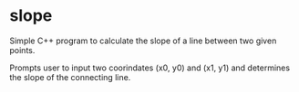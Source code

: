 # slope

Simple C++ program to calculate the slope of a line between two given points.

Prompts user to input two coorindates (x0, y0) and (x1, y1) and determines the slope of the connecting line.

